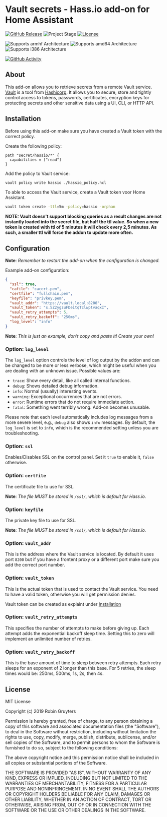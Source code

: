 # Vault secrets - Hass.io add-on for Home Assistant

[![GitHub Release][releases-shield]][releases]
![Project Stage][project-stage-shield]
[![License][license-shield]](LICENSE.md)

![Supports armhf Architecture][armhf-shield]
![Supports amd64 Architecture][amd64-shield]
![Supports i386 Architecture][i386-shield]

[![GitHub Activity][commits-shield]][commits]

## About

This add-on allows you to retrieve secrets from a remote Vault service.
[Vault](https://vaultproject.io) is a tool from [Hashicorp](https://hashicorp.com). It allows you to secure, store and tightly control access to tokens, passwords, certificates, encryption keys for protecting secrets and other sensitive data using a UI, CLI, or HTTP API.

## Installation

Before using this add-on make sure you have created a Vault token with the correct policy.

Create the following policy:

```hcl
path "secret/hassio/*" {
  capabilities = ["read"]
}
```

Add the policy to Vault service:

```bash
vault policy write hassio ./hassio_policy.hcl
```

To able to access the Vault service, create a Vault token voor Home Assistant.

```bash
vault token create -ttl=5m -policy=hassio -orphan
```

**NOTE: Vault doesn't support blocking queries as a result changes are not
instantly loaded into the secret file, but half the ttl value. So when a new
token is created with ttl of 5 minutes it will check every 2,5 minutes.
As such, a smaller ttl will force the addon to update more often.**

## Configuration

**Note**: _Remember to restart the add-on when the configuration is changed._

Example add-on configuration:

```json
{
  "ssl": true,
  "cafile": "cacert.pem",
  "certfile": "fullchain.pem",
  "keyfile": "privkey.pem",
  "vault_addr": "https://vault.local:8200",
  "vault_token": "s.SZ2ygzuFDeitqTclwptvaqxI",
  "vault_retry_attempts": 5,
  "vault_retry_backoff": "250ms",
  "log_level": "info"
}
```

**Note**: _This is just an example, don't copy and paste it! Create your own!_

### Option: `log_level`

The `log_level` option controls the level of log output by the addon and can
be changed to be more or less verbose, which might be useful when you are
dealing with an unknown issue. Possible values are:

- `trace`: Show every detail, like all called internal functions.
- `debug`: Shows detailed debug information.
- `info`: Normal (usually) interesting events.
- `warning`: Exceptional occurrences that are not errors.
- `error`:  Runtime errors that do not require immediate action.
- `fatal`: Something went terribly wrong. Add-on becomes unusable.

Please note that each level automatically includes log messages from a
more severe level, e.g., `debug` also shows `info` messages. By default,
the `log_level` is set to `info`, which is the recommended setting unless
you are troubleshooting.

### Option: `ssl`

Enables/Disables SSL on the control panel. Set it `true` to enable it,
`false` otherwise.

### Option: `certfile`

The certificate file to use for SSL.

**Note**: _The file MUST be stored in `/ssl/`, which is default for Hass.io._

### Option: `keyfile`

The private key file to use for SSL.

**Note**: _The file MUST be stored in `/ssl/`, which is default for Hass.io._

### Option: `vault_addr`

This is the address where the Vault service is located. By default it uses
port `8200` but if you have a frontent proxy or a different port make sure
you add the correct port number.

### Option: `vault_token`

This is the actual token that is used to contact the Vault service. You need
to have a valid token, otherwise you will get permission denies.

Vault token can be created as explaint under [Installation](https://github.com/rgruyters/addon-vault-secrets#installation)

### Option: `vault_retry_attempts`

This specifies the number of attempts to make before giving up.
Each attempt adds the exponential backoff sleep time. Setting this to zero
will implement an unlimited number of retries.

### Option: `vault_retry_backoff`

This is the base amount of time to sleep between retry attempts. Each
retry sleeps for an exponent of 2 longer than this base. For 5 retries,
the sleep times would be: 250ms, 500ms, 1s, 2s, then 4s.

## License

MIT License

Copyright (c) 2019 Robin Gruyters

Permission is hereby granted, free of charge, to any person obtaining a copy
of this software and associated documentation files (the "Software"), to deal
in the Software without restriction, including without limitation the rights
to use, copy, modify, merge, publish, distribute, sublicense, and/or sell
copies of the Software, and to permit persons to whom the Software is
furnished to do so, subject to the following conditions:

The above copyright notice and this permission notice shall be included in all
copies or substantial portions of the Software.

THE SOFTWARE IS PROVIDED "AS IS", WITHOUT WARRANTY OF ANY KIND, EXPRESS OR
IMPLIED, INCLUDING BUT NOT LIMITED TO THE WARRANTIES OF MERCHANTABILITY,
FITNESS FOR A PARTICULAR PURPOSE AND NONINFRINGEMENT. IN NO EVENT SHALL THE
AUTHORS OR COPYRIGHT HOLDERS BE LIABLE FOR ANY CLAIM, DAMAGES OR OTHER
LIABILITY, WHETHER IN AN ACTION OF CONTRACT, TORT OR OTHERWISE, ARISING FROM,
OUT OF OR IN CONNECTION WITH THE SOFTWARE OR THE USE OR OTHER DEALINGS IN THE
SOFTWARE.

[amd64-shield]: https://img.shields.io/badge/amd64-yes-green.svg
[armhf-shield]: https://img.shields.io/badge/armhf-yes-green.svg
[i386-shield]: https://img.shields.io/badge/i386-yes-green.svg
[commits-shield]: https://img.shields.io/github/commit-activity/y/rgruyters/addon-vault-secrets.svg
[commits]: https://github.com/rgruyters/addon-vault-secrets/commits/master
[contributors]: https://github.com/rgruyters/addon-vault-secrets/graphs/contributors
[home-assistant]: https://home-assistant.io
[issue]: https://github.com/rgruyters/addon-vault-secrets/issues
[keepchangelog]: http://keepachangelog.com/en/1.0.0/
[license-shield]: https://img.shields.io/github/license/rgruyters/addon-vault-secrets.svg
[releases-shield]: https://img.shields.io/github/release/rgruyters/addon-vault-secrets.svg
[releases]: https://github.com/rgruyters/addon-vault-secrets/releases
[semver]: http://semver.org/spec/v2.0.0.htm
[project-stage-shield]: https://img.shields.io/badge/project%20stage-experimental-yellow.svg
